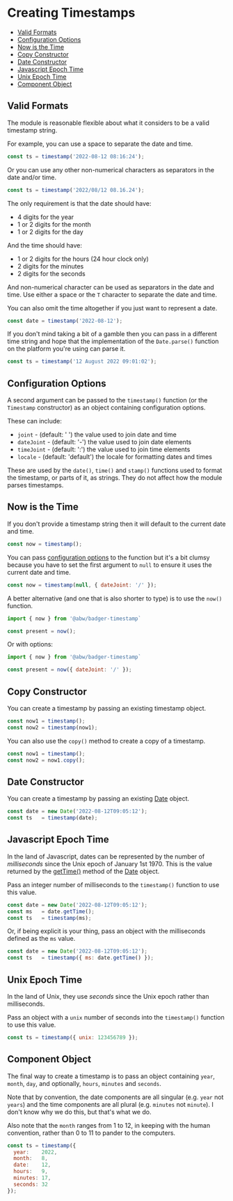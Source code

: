 # Creating Timestamps

- [Valid Formats](#valid-formats)
- [Configuration Options](#configuration-options)
- [Now is the Time](#now-is-the-time)
- [Copy Constructor](#copy-constructor)
- [Date Constructor](#date-constructor)
- [Javascript Epoch Time](#javascript-epoch-time)
- [Unix Epoch Time](#unix-epoch-time)
- [Component Object](#component-object)

## Valid Formats

The module is reasonable flexible about what it considers to be a
valid timestamp string.

For example, you can use a space to separate the date and time.

```js
const ts = timestamp('2022-08-12 08:16:24');
```

Or you can use any other non-numerical characters as separators in the
date and/or time.

```js
const ts = timestamp('2022/08/12 08.16.24');
```

The only requirement is that the date should have:

* 4 digits for the year
* 1 or 2 digits for the month
* 1 or 2 digits for the day

And the time should have:

* 1 or 2 digits for the hours (24 hour clock only)
* 2 digits for the minutes
* 2 digits for the seconds

And non-numerical character can be used as separators in the date and time.
Use either a space or the `T` character to separate the date and time.

You can also omit the time altogether if you just want to represent a date.

```js
const date = timestamp('2022-08-12');
```

If you don't mind taking a bit of a gamble then you can pass in a different
time string and hope that the implementation of the `Date.parse()` function
on the platform you're using can parse it.

```js
const ts = timestamp('12 August 2022 09:01:02');
```

## Configuration Options

A second argument can be passed to the `timestamp()` function (or the
`Timestamp` constructor) as an object containing configuration options.

These can include:

* `joint` - (default: ' ') the value used to join date and time
* `dateJoint` - (default: '-') the value used to join date elements
* `timeJoint` - (default: ':') the value used to join time elements
* `locale` - (default: 'default') the locale for formatting dates and times

These are used by the `date()`, `time()` and `stamp()` functions used to format
the timestamp, or parts of it, as strings.  They do not affect how the module
parses timestamps.

## Now is the Time

If you don't provide a timestamp string then it will default to the current
date and time.

```js
const now = timestamp();
```

You can pass [configuration options](#configuration-options) to the function
but it's a bit clumsy because you have to set the first argument to `null`
to ensure it uses the current date and time.

```js
const now = timestamp(null, { dateJoint: '/' });
```

A better alternative (and one that is also shorter to type) is to use the
`now()` function.

```js
import { now } from '@abw/badger-timestamp`

const present = now();
```

Or with options:

```js
import { now } from '@abw/badger-timestamp`

const present = now({ dateJoint: '/' });
```

## Copy Constructor

You can create a timestamp by passing an existing timestamp object.

```js
const now1 = timestamp();
const now2 = timestamp(now1);
```

You can also use the `copy()` method to create a copy of a timestamp.

```js
const now1 = timestamp();
const now2 = now1.copy();
```

## Date Constructor

You can create a timestamp by passing an existing [Date](https://developer.mozilla.org/en-US/docs/Web/JavaScript/Reference/Global_Objects/Date) object.

```js
const date = new Date('2022-08-12T09:05:12');
const ts   = timestamp(date);
```

## Javascript Epoch Time

In the land of Javascript, dates can be represented by the number
of *milliseconds* since the Unix epoch of January 1st 1970.  This is
the value returned by the
[getTime()](https://developer.mozilla.org/en-US/docs/Web/JavaScript/Reference/Global_Objects/Date/getTime)
method of the [Date](https://developer.mozilla.org/en-US/docs/Web/JavaScript/Reference/Global_Objects/Date)
object.

Pass an integer number of milliseconds to the `timestamp()` function
to use this value.

```js
const date = new Date('2022-08-12T09:05:12');
const ms   = date.getTime();
const ts   = timestamp(ms);
```

Or, if being explicit is your thing, pass an object with the milliseconds
defined as the `ms` value.

```js
const date = new Date('2022-08-12T09:05:12');
const ts   = timestamp({ ms: date.getTime() });
```

## Unix Epoch Time

In the land of Unix, they use *seconds* since the Unix epoch rather than
milliseconds.

Pass an object with a `unix` number of seconds into the `timestamp()` function
to use this value.

```js
const ts = timestamp({ unix: 123456789 });
```

## Component Object

The final way to create a timestamp is to pass an object containing
`year`, `month`, `day`, and optionally, `hours`, `minutes` and `seconds`.

Note that by convention, the date components are all singular (e.g. `year` not
`years`) and the time components are all plural (e.g. `minutes` not `minute`).
I don't know why we do this, but that's what we do.

Also note that the `month` ranges from 1 to 12, in keeping with the human convention,
rather than 0 to 11 to pander to the computers.

```js
const ts = timestamp({
  year:    2022,
  month:   8,
  date:    12,
  hours:   9,
  minutes: 17,
  seconds: 32
});
```

